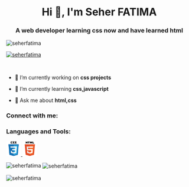 <h1 align="center">Hi 👋, I'm Seher FATIMA</h1>
<h3 align="center">A web developer learning css now and have learned html</h3>

<p align="left"> <img src="https://komarev.com/ghpvc/?username=seherfatima&label=Profile%20views&color=0e75b6&style=flat" alt="seherfatima" /> </p>

<p align="left"> <a href="https://github.com/ryo-ma/github-profile-trophy"><img src="https://github-profile-trophy.vercel.app/?username=seherfatima" alt="seherfatima" /></a> </p>

<p align="left"> <a href="https://twitter.com/" target="blank"><img src="https://img.shields.io/twitter/follow/?logo=twitter&style=for-the-badge" alt="" /></a> </p>

- 🔭 I’m currently working on **css projects**

- 🌱 I’m currently learning **css,javascript**

- 💬 Ask me about **html,css**

<h3 align="left">Connect with me:</h3>
<p align="left">
</p>

<h3 align="left">Languages and Tools:</h3>
<p align="left"> <a href="https://www.w3schools.com/css/" target="_blank" rel="noreferrer"> <img src="https://raw.githubusercontent.com/devicons/devicon/master/icons/css3/css3-original-wordmark.svg" alt="css3" width="40" height="40"/> </a> <a href="https://www.w3.org/html/" target="_blank" rel="noreferrer"> <img src="https://raw.githubusercontent.com/devicons/devicon/master/icons/html5/html5-original-wordmark.svg" alt="html5" width="40" height="40"/> </a> </p>

<p><img align="left" src="https://github-readme-stats.vercel.app/api/top-langs?username=seherfatima&show_icons=true&locale=en&layout=compact" alt="seherfatima" /></p>

<p>&nbsp;<img align="center" src="https://github-readme-stats.vercel.app/api?username=seherfatima&show_icons=true&locale=en" alt="seherfatima" /></p>

<p><img align="center" src="https://github-readme-streak-stats.herokuapp.com/?user=seherfatima&" alt="seherfatima" /></p>
